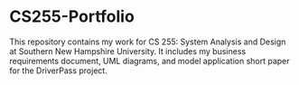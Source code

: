 # CS255-Portfolio
This repository contains my work for CS 255: System Analysis and Design at Southern New Hampshire University. It includes my business requirements document, UML diagrams, and model application short paper for the DriverPass project.

